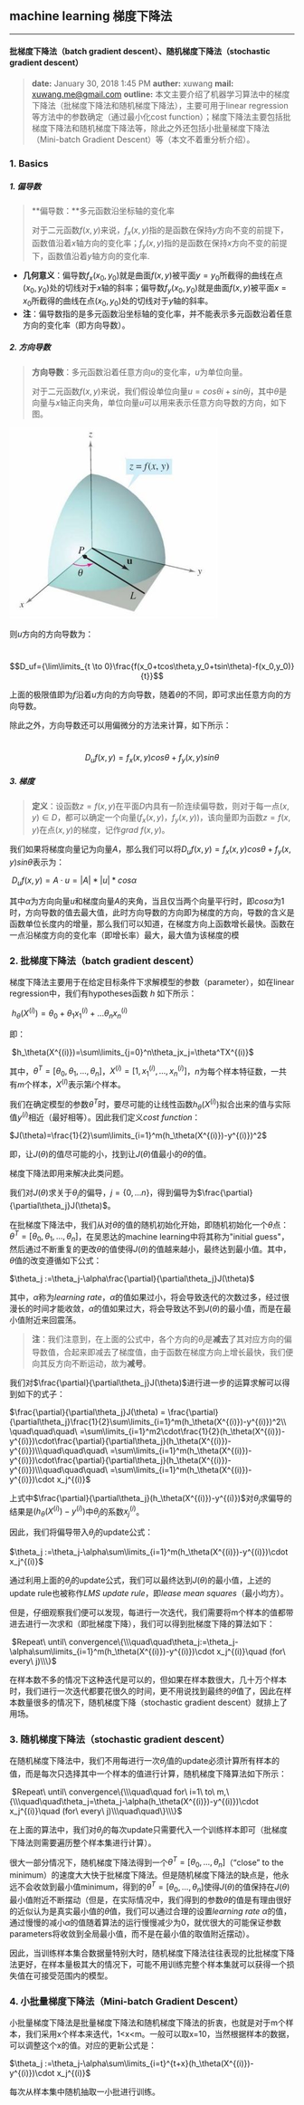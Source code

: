 ## machine learning 梯度下降法

* * *
#### 批梯度下降法（batch gradient descent）、随机梯度下降法（stochastic gradient descent）
> **date:** January 30, 2018 1:45 PM
> **auther:** xuwang
> **mail:** xuwang.me@gmail.com
> **outline:** 本文主要介绍了机器学习算法中的梯度下降法（批梯度下降法和随机梯度下降法），主要可用于linear regression等方法中的参数确定（通过最小化cost function）；梯度下降法主要包括批梯度下降法和随机梯度下降法等，除此之外还包括小批量梯度下降法（Mini-batch Gradient Descent）等（本文不着重分析介绍）。



### 1. Basics

##### 1. 偏导数

>**偏导数：**多元函数沿坐标轴的变化率
>
>对于二元函数$f(x,y)$来说，$f_x(x,y)$指的是函数在保持$y$方向不变的前提下，函数值沿着$x$轴方向的变化率；$f_y(x,y)$指的是函数在保持$x$方向不变的前提下，函数值沿着$y$轴方向的变化率.

- **几何意义**：偏导数$f_x(x_0,y_0)$就是曲面$f(x,y)$被平面$y=y_0$所截得的曲线在点$(x_0,y_0)$处的切线对于$x$轴的斜率；偏导数$f_y(x_0,y_0)$就是曲面$f(x,y)$被平面$x=x_0$所截得的曲线在点$(x_0,y_0)$处的切线对于$y$轴的斜率。
- **注**：偏导数指的是多元函数沿坐标轴的变化率，并不能表示多元函数沿着任意方向的变化率（即方向导数）。



##### 2. 方向导数

> **方向导数**：多元函数沿着任意方向$u$的变化率，$u$为单位向量。
>
> 对于二元函数$f(x,y)​$来说，我们假设单位向量$u=cos\theta i+sin\theta j​$，其中$\theta​$是向量与$x​$轴正向夹角，单位向量$u​$可以用来表示任意方向导数的方向，如下图。

![](./pic/梯度下降法_1.png)

则$u$方向的方向导数为：

​                                                   $$D_uf={\lim\limits_{t \to 0}\frac{f(x_0+tcos\theta,y_0+tsin\theta)-f(x_0,y_0)}{t}}$$

上面的极限值即为$f​$沿着$u​$方向的方向导数，随着$\theta​$的不同，即可求出任意方向的方向导数。

除此之外，方向导数还可以用偏微分的方法来计算，如下所示：

​                                                $$D_uf(x,y)=f_x(x,y)cos\theta+f_y(x,y)sin\theta$$



##### 3. 梯度

> **定义**：设函数$z=f(x,y)$在平面$D$内具有一阶连续偏导数，则对于每一点$(x,y)\in D$，都可以确定一个向量$(f_x(x,y)，f_y(x,y))$，该向量即为函数$z=f(x,y)$在点$(x,y)$的梯度，记作$grad\ f(x,y)$。

我们如果将梯度向量记为向量$A$，那么我们可以将$D_uf(x,y)=f_x(x,y)cos\theta+f_y(x,y)sin\theta$表示为：

​                                          $D_uf(x,y)=A\cdot u=|A|*|u|*cos\alpha$

其中$\alpha$为方向向量$u$和梯度向量$A$的夹角，当且仅当两个向量平行时，即$cos\alpha$为1时，方向导数的值去最大值，此时方向导数的方向即为梯度的方向，导数的含义是函数单位长度内的增量，那么我们可以知道，在梯度方向上函数增长最快。函数在一点沿梯度方向的变化率（即增长率）最大，最大值为该梯度的模

### 2. 批梯度下降法（batch gradient descent）

梯度下降法主要用于在给定目标条件下求解模型的参数（parameter），如在linear regression中，我们有hypotheses函数 $h$ 如下所示：

​                                                 $h_\theta(X^{(i)})=\theta_0+\theta_1x_1^{(i)}+...\theta_nx_n^{(i)}$

即：

​                                                 $h_\theta(X^{(i)})=\sum\limits_{j=0}^n\theta_jx_j=\theta^TX^{(i)}$

其中，$\theta^T=[\theta_0,\theta_1,...,\theta_n]$，$X^{(i)}=[1,x_1^{(i)},...,x_n^{(i)}]$，$n$为每个样本特征数，一共有$m$个样本，$X^{(I)}$表示第$i$个样本。

我们在确定模型的参数$\theta^T$时，要尽可能的让线性函数$h_\theta(X^{(i)})$拟合出来的值与实际值$y^{(i)}$相近（最好相等）。因此我们定义$cost\ function$：

$J(\theta)=\frac{1}{2}\sum\limits_{i=1}^m(h_\theta(X^{(i)})-y^{(i)})^2$

即，让$J(\theta)$的值尽可能的小，找到让$J(\theta)$值最小的$\theta$的值。

梯度下降法即用来解决此类问题。

我们对$J(\theta)$求关于$\theta_j$的偏导，$j=\{0,...n\}$，得到偏导为$\frac{\partial}{\partial\theta_j}J(\theta)$。

在批梯度下降法中，我们从对$\theta$的值的随机初始化开始，即随机初始化一个$\theta$点：$\theta^T=[\theta_0,\theta_1,...,\theta_n]$，在吴恩达的machine learning中将其称为"initial guess"，然后通过不断重复的更改$\theta$的值使得$J(\theta)$的值越来越小，最终达到最小值。其中，$\theta​$值的改变遵循如下公式：

$\theta_j :=\theta_j-\alpha\frac{\partial}{\partial\theta_j}J(\theta)$

其中，$\alpha$称为$learning\ rate$，$\alpha$的值如果过小，将会导致迭代的次数过多，经过很漫长的时间才能收敛，$\alpha$的值如果过大，将会导致达不到$J(\theta)$的最小值，而是在最小值附近来回震荡。

> **注**：我们注意到，在上面的公式中，各个方向的$\theta_j$是**减去**了其对应方向的偏导数值，合起来即减去了梯度值，由于函数在梯度方向上增长最快，我们便向其反方向不断运动，故为**减号**。

我们对$\frac{\partial}{\partial\theta_j}J(\theta)​$进行进一步的运算求解可以得到如下的式子：

$\frac{\partial}{\partial\theta_j}J(\theta) = \frac{\partial}{\partial\theta_j}\frac{1}{2}\sum\limits_{i=1}^m(h_\theta(X^{(i)})-y^{(i)})^2\\ \quad\quad\quad\ =\sum\limits_{i=1}^m2\cdot\frac{1}{2}(h_\theta(X^{(i)})-y^{(i)})\cdot\frac{\partial}{\partial\theta_j}(h_\theta(X^{(i)})-y^{(i)})\\\quad\quad\quad\ =\sum\limits_{i=1}^m(h_\theta(X^{(i)})-y^{(i)})\cdot\frac{\partial}{\partial\theta_j}(h_\theta(X^{(i)})-y^{(i)})\\\quad\quad\quad\ =\sum\limits_{i=1}^m(h_\theta(X^{(i)})-y^{(i)})\cdot x_j^{(i)}$

上式中$\frac{\partial}{\partial\theta_j}(h_\theta(X^{(i)})-y^{(i)})$对$\theta_j$求偏导的结果是$(h_\theta(X^{(i)})-y^{(i)})$中$\theta_j$的系数$x_j^{(i)}$。

因此，我们将偏导带入$\theta_j$的update公式：

$\theta_j :=\theta_j-\alpha\sum\limits_{i=1}^m(h_\theta(X^{(i)})-y^{(i)})\cdot x_j^{(i)}$

通过利用上面的$\theta_j$的update公式，我们可以最终达到$J(\theta)$的最小值，上述的update rule也被称作$LMS\ update\ rule$，即$lease\ mean\ squares​$（最小均方）。

但是，仔细观察我们便可以发现，每进行一次迭代，我们需要将m个样本的值都带进去进行一次求和（即批梯度下降），我们可以得到批梯度下降的算法如下：

​                                 $Repeat\ until\ convergence\{\\\quad\quad\theta_j:=\theta_j-\alpha\sum\limits_{i=1}^m(h_\theta(X^{(i)})-y^{(i)})\cdot x_j^{(i)}\quad (for\ every\ j)\\\}$

在样本数不多的情况下这种迭代是可以的，但如果在样本数很大，几十万个样本时，我们进行一次迭代都要花很久的时间，更不用说找到最终的$\theta$值了，因此在样本数量很多的情况下，随机梯度下降（stochastic gradient descent）就排上了用场。



### 3. 随机梯度下降法（stochastic gradient descent）

在随机梯度下降法中，我们不用每进行一次$\theta_j​$值的update必须计算所有样本的值，而是每次只选择其中一个样本的值进行计算，随机梯度下降算法如下所示：

​                                 $Repeat\ until\ convergence\{\\\quad\quad for\ i=1\ to\ m,\{\\\quad\quad\theta_j=\theta_j-\alpha(h_\theta(X^{(i)})-y^{(i)})\cdot x_j^{(i)}\quad (for\ every\ j)\\\quad\quad\}\\\}$

在上面的算法中，我们对$\theta_j$的每次update只需要代入一个训练样本即可（批梯度下降法则需要遍历整个样本集进行计算）。

很大一部分情况下，随机梯度下降法得到一个$\theta^T=[\theta_0,...,\theta_n]$（“close” to the minimum）的速度大大快于批梯度下降法。但是随机梯度下降法的缺点是，他永远不会收敛到最小值minimum，得到的$\theta^T=[\theta_0,...,\theta_n]$使得$J(\theta)$的值保持在$J(\theta)$最小值附近不断摆动（但是，在实际情况中，我们得到的参数$\theta$的值是有理由很好的近似认为是真实最小值的$\theta$值，我们可以通过合理的设置$learning\ rate\ \alpha$的值，通过慢慢的减小$\alpha$的值随着算法的运行慢慢减少为0，就优很大的可能保证参数parameters将收敛到全局最小值，而不是在最小值的取值附近摆动）。

因此，当训练样本集合数据量特别大时，随机梯度下降法往往表现的比批梯度下降法更好，在样本量极其大的情况下，可能不用训练完整个样本集就可以获得一个损失值在可接受范围内的模型。

### 4. 小批量梯度下降法（Mini-batch Gradient Descent）

小批量梯度下降法是批量梯度下降法和随机梯度下降法的折衷，也就是对于m个样本，我们采用x个样本来迭代，1<x<m。一般可以取x=10，当然根据样本的数据，可以调整这个x的值。对应的更新公式是：

$\theta_j :=\theta_j-\alpha\sum\limits_{i=t}^{t+x}(h_\theta(X^{(i)})-y^{(i)})\cdot x_j^{(i)}$

每次从样本集中随机抽取一小批进行训练。












